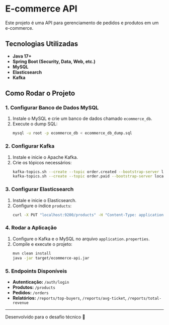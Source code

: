# E-commerce API

Este projeto é uma API para gerenciamento de pedidos e produtos em um e-commerce.

## Tecnologias Utilizadas
- **Java 17+**
- **Spring Boot (Security, Data, Web, etc.)**
- **MySQL**
- **Elasticsearch**
- **Kafka**

## Como Rodar o Projeto

### 1. Configurar Banco de Dados MySQL
1. Instale o MySQL e crie um banco de dados chamado `ecommerce_db`.
2. Execute o dump SQL:
   ```sh
   mysql -u root -p ecommerce_db < ecommerce_db_dump.sql
   ```

### 2. Configurar Kafka
1. Instale e inicie o Apache Kafka.
2. Crie os tópicos necessários:
   ```sh
   kafka-topics.sh --create --topic order.created --bootstrap-server localhost:9092
   kafka-topics.sh --create --topic order.paid --bootstrap-server localhost:9092
   ```

### 3. Configurar Elasticsearch
1. Instale e inicie o Elasticsearch.
2. Configure o índice `products`:
   ```sh
   curl -X PUT "localhost:9200/products" -H "Content-Type: application/json" -d '{}'
   ```

### 4. Rodar a Aplicação
1. Configure o Kafka e o MySQL no arquivo `application.properties`.
2. Compile e execute o projeto:
   ```sh
   mvn clean install
   java -jar target/ecommerce-api.jar
   ```

### 5. Endpoints Disponíveis
- **Autenticação:** `/auth/login`
- **Produtos:** `/products`
- **Pedidos:** `/orders`
- **Relatórios:** `/reports/top-buyers`, `/reports/avg-ticket`, `/reports/total-revenue`

---
Desenvolvido para o desafio técnico 🚀
